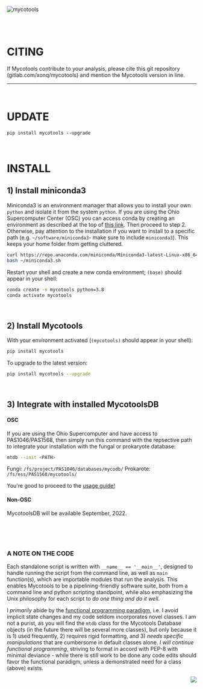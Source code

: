 ![mycotools](https://gitlab.com/xonq/mycotools/-/raw/master/misc/pictogo.png)

<br /><br />

# CITING

If Mycotools contribute to your analysis, please cite this git repository (gitlab.com/xonq/mycotools) and mention the Mycotools version in line.

---

<br />

# UPDATE
```
pip install mycotools --upgrade
```

<br />

# INSTALL
## 1) Install miniconda3
Miniconda3 is an environment manager that allows you to install your own `python` and isolate it from the system `python`. If you are using the Ohio Supercomputer Center (OSC) you can access conda by creating an environment as described at the top of [this link](https://www.osc.edu/resources/getting_started/howto/howto_add_python_packages_using_the_conda_package_manager). Then proceed to step 2.
Otherwise, pay attention to the installation if you want to install to a specific path (e.g. `~/software/miniconda3`- make sure to include `miniconda3`). This keeps your home folder from getting cluttered. 

```bash
curl https://repo.anaconda.com/miniconda/Miniconda3-latest-Linux-x86_64.sh > ~/miniconda3.sh
bash ~/miniconda3.sh
```

Restart your shell and create a new conda environment; `(base)` should appear
in your shell:
```bash
conda create -n mycotools python=3.8
conda activate mycotools
```

<br />

## 2) Install Mycotools
With your environment activated (`(mycotools)` should appear in your shell):
```bash
pip install mycotools
```

To upgrade to the latest version:
```bash
pip install mycotools --upgrade
```

<br />

## 3) Integrate with installed MycotoolsDB 
#### OSC
If you are using the Ohio Supercomputer and have access to PAS1046/PAS1568, then simply run this command with the repsective path to integrate your installation with the fungal or prokaryote database:
```bash
mtdb --init <PATH>
```
Fungi: `/fs/project/PAS1046/databases/mycodb/`
Prokarote: `/fs/ess/PAS1568/mycotools/`


You're good to proceed to the [usage guide!](https://gitlab.com/xonq/mycotools/-/blob/master/mycotools/USAGE.md)

#### Non-OSC
MycotoolsDB will be available September, 2022.

<br /><br /><br />

### A NOTE ON THE CODE
Each standalone script is written with `__name__ == '__main__'`, designed to
handle running the script from the command line, as well as `main` function(s),
which are importable modules that run the analysis. This enables Mycotools
to be a pipelining-friendly software suite, both from a command line and
python scripting standpoint,  while also emphasizing the Unix
philosophy for each script to *do one thing and do it well*. 

I *primarily* abide by the [functional
programming paradigm](https://docs.python.org/3/howto/functional.html), i.e. I avoid implicit state changes and my code seldom incorporates novel classes.
I am not a purist, as you will find the `mtdb` class for the 
Mycotools Database objects (in the future there will be several more classes),
but only because it is 1) used frequently, 2) requires rigid formatting, and 3) *needs
specific manipulations* that are cumbersome in default classes alone. 
*I will continue functional programming*, striving to format 
in accord with PEP-8 with minimal deviance - while there is still work to be done any code edits should 
favor the functional paradigm, unless a demonstrated need for a class (above) exists.

<img align="right" src="https://gitlab.com/xonq/mycotools/-/raw/master/misc/ablogo.png">

<br /><br /><br /><br /><br /><br /><br /><br /><br /><br /><br />
